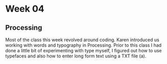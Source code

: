 # Week 04

## Processing
Most of the class this week revolved around coding. Karen introduced us working with words and typography in Processing.
Prior to this class I had done a little bit of experimenting with type myself, I figured out how to use typefaces and also how to enter long form text using a TXT file (a).
